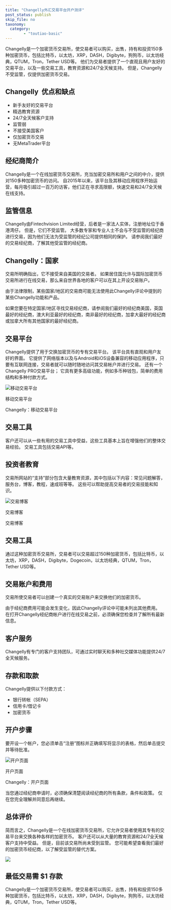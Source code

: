 ```yaml
---
title: "Changelly外汇交易平台开户测评"
post_status: publish
skip_file: no
taxonomy:
  category:
        - "toutiao-basic"
---
```


Changelly是一个加密货币交易所，使交易者可以购买，出售，持有和投资150多种加密货币，包括比特币，以太坊，XRP，DASH，Digibyte，狗狗币，以太坊经典，QTUM，Tron，Tether USD等。 他们为交易者提供了一个直观且用户友好的交易平台，以及一些交易工具，教育资源和24/7全天候支持。 但是，Changelly不受监管，仅提供加密货币交易。

## Changelly  优点和缺点

- 新手友好的交易平台
- 精选教育资源
- 24/7全天候客户支持
- 监管弱
- 不接受美国客户
- 仅加密货币交易
- 无MetaTrader平台

## 经纪商简介

Changelly是一个在线加密货币交易所，充当加密交易所和用户之间的中介，提供对150多种加密货币的访问。 自2015年以来，该平台及其移动应用程序开始运营，每月吸引超过一百万的访客，他们正在寻求高限额，快速交易和24/7全天候在线支持。

## 监管信息

Changelly由Fintechvision Limited经营，后者是一家法人实体，注册地址位于香港湾仔。 但是，它们不受监管。 大多数专家和专业人士不会与不受监管的经纪商进行交易，因为他们无法为受监管的经纪公司提供相同的保护。 请参阅我们最好的交易经纪商，了解其他受监管的经纪商。

## **Changelly：国家**

交易所明确指出，它不接受来自美国的交易者。 如果居住国允许与国际加密货币交易所进行在线交易，那么来自世界各地的客户可以在其上开设交易账户。

由于法律限制，某些国家/地区的交易商可能无法使用此Changelly评论中提到的某些Changelly功能和产品。

如果您要在特定国家/地区寻找交易经纪商，请参阅我们最好的经纪商美国，英国最好的经纪商，澳大利亚最好的经纪商，南非最好的经纪商，加拿大最好的经纪商或加拿大所有其他国家的最好经纪商。

## 交易平台

Changelly提供了用于交换加密货币的专有交易平台。 该平台具有直观和用户友好的界面。 它提供了网络版本以及与Android和iOS设备兼容的移动应用程序，只要有互联网连接，交易者就可以随时随地访问其交易帐户并进行交易。 还有一个Changelly PRO交易平台； 它具有更多高级功能，例如多币种钱包，简单的费用结构和多种付款方式。

![移动交易平台](https://cdn.fendou.la/funstoutiao/2020/11/Changelly-Review-Mobile-Platform-.jpg "移动交易平台")

移动交易平台

Changelly：移动交易平台

## 交易工具

客户还可以从一些有用的交易工具中受益，这些工具基本上旨在增强他们的整体交易经验。 交易工具包括交易API等。

## 投资者教育

交易所网站的“支持”部分包含大量教育资源，其中包括以下内容：常见问题解答，服务台，博客，教程，速成班等等。 这些可以帮助提高交易者的交易技能和知识。

![交易博客](https://cdn.fendou.la/funstoutiao/2020/11/Changelly-Review-Trading-Blog.jpg "交易博客")

交易博客

交易博客

## 交易工具

通过这种加密货币交易所，交易者可以交易超过150种加密货币，包括比特币，以太坊，XRP，DASH，Digibyte，Dogecoin，以太坊经典，QTUM，Tron，Tether USD等。

## 交易账户和费用

交易所使交易者可以创建一个真实的交易账户来交换他们的加密货币。

由于经纪商费用可能会发生变化，因此Changelly评论中可能未列出其他费用。 在打开Changelly经纪商帐户进行在线交易之前，必须确保您检查并了解所有最新信息。

## 客户服务

Changelly有专门的客户支持团队，可通过实时聊天和多种社交媒体功能提供24/7全天候服务。

## 存款和取款

Changelly提供以下付款方式：

- 银行转帐（SEPA）
- 信用卡/借记卡
- 加密货币

## 开户步骤

要开设一个帐户，您必须单击“注册”图标并正确填写将显示的表格，然后单击提交并等待批准。

![开户页面](https://cdn.fendou.la/funstoutiao/2020/11/Changelly-Review-Account-Opening-Page.jpg "开户页面")

开户页面

Changelly：开户页面

当您通过经纪商申请时，必须确保清楚阅读经纪商的所有条款，条件和政策。 仅在您完全理解并同意后再继续。

## 总体评价

简而言之，Changelly是一个在线加密货币交易所，它允许交易者使用其专有的交易平台来交换各种各样的加密货币。 客户还可以从大量的教育资源和24/7全天候客户支持中受益。 但是，目前该交易所尚未受到监管。 您可能希望查看我们最好的加密货币经纪商，以了解受监管的替代方案。

![](https://cdn.fendou.la/funstoutiao/2020/11/Changelly-Logo.png)

## 最低交易需 **$1** 存款

Changelly是一个加密货币交易所，使交易者可以购买，出售，持有和投资150多种加密货币，包括比特币，以太坊，XRP，DASH，Digibyte，狗狗币，以太坊经典，QTUM，Tron，Tether USD等。
